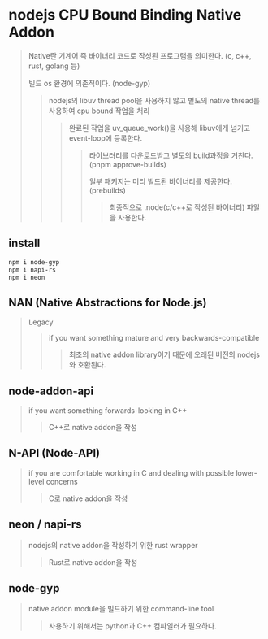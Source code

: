 # nodejs CPU Bound Binding Native Addon

> Native란 기계어 즉 바이너리 코드로 작성된 프로그램을 의미한다. (c, c++, rust, golang 등)
>
> 빌드 os 환경에 의존적이다. (node-gyp)
>
> > nodejs의 libuv thread pool을 사용하지 않고 별도의 native thread를 사용하여 cpu bound 작업을 처리
> >
> > > 완료된 작업을 uv_queue_work()을 사용해 libuv에게 넘기고 event-loop에 등록한다.
> > >
> > > > 라이브러리를 다운로드받고 별도의 build과정을 거친다. (pnpm approve-builds)
> > > >
> > > > 일부 패키지는 미리 빌드된 바이너리를 제공한다. (prebuilds)
> > > >
> > > > > 최종적으로 .node(c/c++로 작성된 바이너리) 파일을 사용한다.

## install

```sh
npm i node-gyp
npm i napi-rs
npm i neon
```

## NAN (Native Abstractions for Node.js)

> Legacy
>
> > if you want something mature and very backwards-compatible
> >
> > > 최초의 native addon library이기 때문에 오래된 버전의 nodejs와 호환된다.

## node-addon-api

> if you want something forwards-looking in C++
>
> > C++로 native addon을 작성

## N-API (Node-API)

> if you are comfortable working in C and dealing with possible lower-level concerns
>
> > C로 native addon을 작성

## neon / napi-rs

> nodejs의 native addon을 작성하기 위한 rust wrapper
>
> > Rust로 native addon을 작성

## node-gyp

> native addon module을 빌드하기 위한 command-line tool
>
> > 사용하기 위해서는 python과 C++ 컴파일러가 필요하다.
